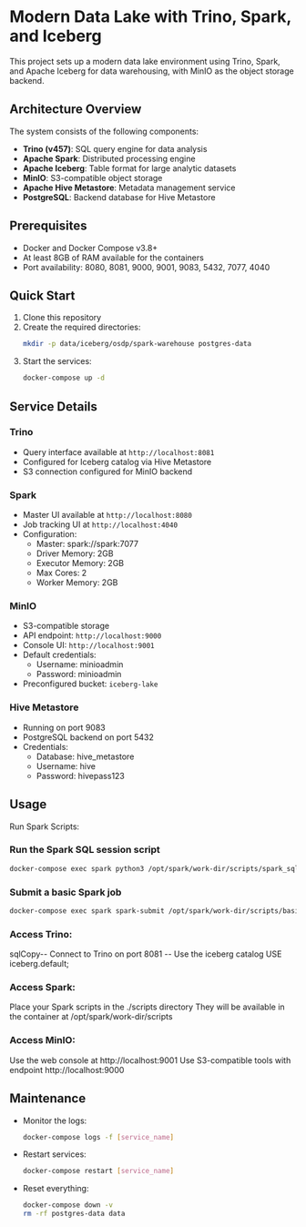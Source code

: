 # Modern Data Lake with Trino, Spark, and Iceberg

This project sets up a modern data lake environment using Trino, Spark, and Apache Iceberg for data warehousing, with MinIO as the object storage backend.

## Architecture Overview

The system consists of the following components:

- **Trino (v457)**: SQL query engine for data analysis
- **Apache Spark**: Distributed processing engine
- **Apache Iceberg**: Table format for large analytic datasets
- **MinIO**: S3-compatible object storage
- **Apache Hive Metastore**: Metadata management service
- **PostgreSQL**: Backend database for Hive Metastore

## Prerequisites

- Docker and Docker Compose v3.8+
- At least 8GB of RAM available for the containers
- Port availability: 8080, 8081, 9000, 9001, 9083, 5432, 7077, 4040

## Quick Start

1. Clone this repository
2. Create the required directories:
   ```bash
   mkdir -p data/iceberg/osdp/spark-warehouse postgres-data
   ```
3. Start the services:
   ```bash
   docker-compose up -d
   ```

## Service Details

### Trino
- Query interface available at `http://localhost:8081`
- Configured for Iceberg catalog via Hive Metastore
- S3 connection configured for MinIO backend

### Spark
- Master UI available at `http://localhost:8080`
- Job tracking UI at `http://localhost:4040`
- Configuration:
    - Master: spark://spark:7077
    - Driver Memory: 2GB
    - Executor Memory: 2GB
    - Max Cores: 2
    - Worker Memory: 2GB

### MinIO
- S3-compatible storage
- API endpoint: `http://localhost:9000`
- Console UI: `http://localhost:9001`
- Default credentials:
    - Username: minioadmin
    - Password: minioadmin
- Preconfigured bucket: `iceberg-lake`

### Hive Metastore
- Running on port 9083
- PostgreSQL backend on port 5432
- Credentials:
    - Database: hive_metastore
    - Username: hive
    - Password: hivepass123

## Usage

Run Spark Scripts:
### Run the Spark SQL session script
```bash
docker-compose exec spark python3 /opt/spark/work-dir/scripts/spark_sql_session_iceberg.py
```
### Submit a basic Spark job
```bash
docker-compose exec spark spark-submit /opt/spark/work-dir/scripts/basic_spark_iceberg.py
```
### Access Trino:
sqlCopy-- Connect to Trino on port 8081
-- Use the iceberg catalog
USE iceberg.default;

### Access Spark:

Place your Spark scripts in the ./scripts directory
They will be available in the container at /opt/spark/work-dir/scripts


### Access MinIO:

Use the web console at http://localhost:9001
Use S3-compatible tools with endpoint http://localhost:9000

## Maintenance

- Monitor the logs:
  ```bash
  docker-compose logs -f [service_name]
  ```
- Restart services:
  ```bash
  docker-compose restart [service_name]
  ```
- Reset everything:
  ```bash
  docker-compose down -v
  rm -rf postgres-data data
  ```
